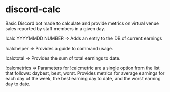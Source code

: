# discord-calc
Basic Discord bot made to calculate and provide metrics on virtual venue sales reported by staff members in a given day.

!calc YYYYMMDD NUMBER => Adds an entry to the DB of current earnings

!calchelper => Provides a guide to command usage.

!calctotal => Provides the sum of total earnings to date.

!calcmetrics => Parameters for !calcmetric are a single option from the list that follows: daybest, best, worst. Provides metrics for average earnings for each day of the week, the best earning day to date, and the worst earning day to date.
